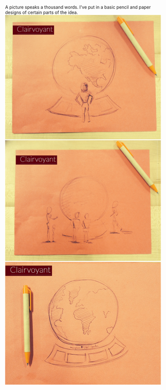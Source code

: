 A picture speaks a thousand words. I've put in a basic pencil and paper designs of certain parts of the idea.
![Initial sketches](../project_images/photo3.JPG)
![Initial sketches](../project_images/photo2.JPG)
![Initial sketches](../project_images/photo1.JPG)